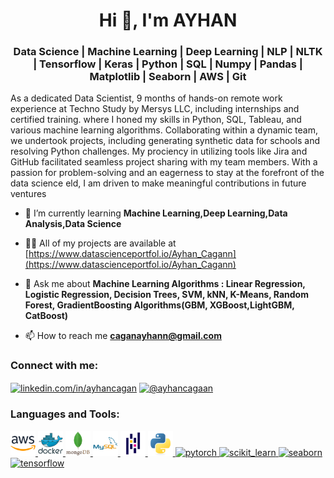<h1 align="center">Hi 👋, I'm AYHAN</h1>
<h3 align="center">Data Science | Machine Learning | Deep Learning | NLP | NLTK | Tensorflow | Keras | Python | SQL | Numpy | Pandas | Matplotlib | Seaborn | AWS | Git</h3>

As a dedicated Data Scientist, 9 months of hands-on remote work experience at Techno Study by Mersys LLC, including internships and certified training. where I honed my skills in Python, SQL, Tableau, and various machine learning algorithms. Collaborating within a dynamic team, we undertook projects, including generating synthetic data for schools and resolving Python challenges. My prociency in utilizing tools like Jira and GitHub facilitated seamless project sharing with my team members. With a passion for problem-solving and an eagerness to stay at the forefront of the data science eld, I am driven to make meaningful contributions in future ventures


- 🌱 I’m currently learning **Machine Learning,Deep Learning,Data Analysis,Data Science**


- 👨‍💻 All of my projects are available at [https://www.datascienceportfol.io/Ayhan_Cagann](https://www.datascienceportfol.io/Ayhan_Cagann)


- 💬 Ask me about **Machine Learning Algorithms : Linear Regression, Logistic Regression, Decision Trees, SVM, kNN, K-Means, Random Forest, GradientBoosting Algorithms(GBM, XGBoost,LightGBM, CatBoost)**


- 📫 How to reach me **caganayhann@gmail.com**

<h3 align="left">Connect with me:</h3>
<p align="left">
<a href="https://linkedin.com/in/linkedin.com/in/ayhancagan" target="blank"><img align="center" src="https://raw.githubusercontent.com/rahuldkjain/github-profile-readme-generator/master/src/images/icons/Social/linked-in-alt.svg" alt="linkedin.com/in/ayhancagan" height="30" width="40" /></a>
<a href="https://instagram.com/@ayhancagaan" target="blank"><img align="center" src="https://raw.githubusercontent.com/rahuldkjain/github-profile-readme-generator/master/src/images/icons/Social/instagram.svg" alt="@ayhancagaan" height="30" width="40" /></a>
</p>

<h3 align="left">Languages and Tools:</h3>
<p align="left"> <a href="https://aws.amazon.com" target="_blank" rel="noreferrer"> <img src="https://raw.githubusercontent.com/devicons/devicon/master/icons/amazonwebservices/amazonwebservices-original-wordmark.svg" alt="aws" width="40" height="40"/> </a> <a href="https://www.docker.com/" target="_blank" rel="noreferrer"> <img src="https://raw.githubusercontent.com/devicons/devicon/master/icons/docker/docker-original-wordmark.svg" alt="docker" width="40" height="40"/> </a> <a href="https://www.mongodb.com/" target="_blank" rel="noreferrer"> <img src="https://raw.githubusercontent.com/devicons/devicon/master/icons/mongodb/mongodb-original-wordmark.svg" alt="mongodb" width="40" height="40"/> </a> <a href="https://www.mysql.com/" target="_blank" rel="noreferrer"> <img src="https://raw.githubusercontent.com/devicons/devicon/master/icons/mysql/mysql-original-wordmark.svg" alt="mysql" width="40" height="40"/> </a> <a href="https://pandas.pydata.org/" target="_blank" rel="noreferrer"> <img src="https://raw.githubusercontent.com/devicons/devicon/2ae2a900d2f041da66e950e4d48052658d850630/icons/pandas/pandas-original.svg" alt="pandas" width="40" height="40"/> </a> <a href="https://www.python.org" target="_blank" rel="noreferrer"> <img src="https://raw.githubusercontent.com/devicons/devicon/master/icons/python/python-original.svg" alt="python" width="40" height="40"/> </a> <a href="https://pytorch.org/" target="_blank" rel="noreferrer"> <img src="https://www.vectorlogo.zone/logos/pytorch/pytorch-icon.svg" alt="pytorch" width="40" height="40"/> </a> <a href="https://scikit-learn.org/" target="_blank" rel="noreferrer"> <img src="https://upload.wikimedia.org/wikipedia/commons/0/05/Scikit_learn_logo_small.svg" alt="scikit_learn" width="40" height="40"/> </a> <a href="https://seaborn.pydata.org/" target="_blank" rel="noreferrer"> <img src="https://seaborn.pydata.org/_images/logo-mark-lightbg.svg" alt="seaborn" width="40" height="40"/> </a> <a href="https://www.tensorflow.org" target="_blank" rel="noreferrer"> <img src="https://www.vectorlogo.zone/logos/tensorflow/tensorflow-icon.svg" alt="tensorflow" width="40" height="40"/> </a> </p>

